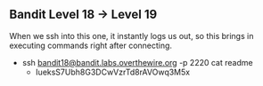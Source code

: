 ## Bandit Level 18 → Level 19
When we ssh into this one, it instantly logs us out, so this brings in executing commands right after connecting.
- ssh bandit18@bandit.labs.overthewire.org -p 2220 cat readme
    - IueksS7Ubh8G3DCwVzrTd8rAVOwq3M5x
